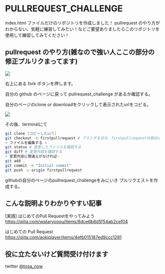 # PULLREQUEST_CHALLENGE

index.html ファイルだけのリポジトリを作成しました！
pullrequest のやり方がわからない、気軽に練習してみたい！などご要望ありましたらこのリポジトリを使用して練習してみてください！

## pullrequest のやり方(雑なので強い人ここの部分の修正プルリクまってます)

<img src="pullrequest_1.png"/>

右上にある fork ボタンを押します。

自分の github のページに戻って pullrequest_challenge があるか確認する。

自分のページのclone or downloadをクリックして表示されたurlをコピる。

<img src="pullrequest_2.png"/>


その後、terminalにて

```zsh
git clone [コピーしたurl]
git checkout -b firstpullrequest # ブランチを切る、firstpullrequestの部分はなんでもいい(helloでもworldでも)
~ ファイルを編集する ~
git status # 変更したファイルを確認する
git diff # 変更内容を確認する
~ 変更内容に間違えがなければ~
git add .
git commit -m "Initial commit"
git push -u origin firstpullrequest
```

githubの自分のページのpullrequest_challengeをみにいき
プルリクエストを作成する。


## こんな説明よりわかりやすい記事

[実践] はじめてのPull Requestをやってみよう
https://qiita.com/wataryooou/items/8dce6b6d5f54ab2cef04

はじめての Pull Request
https://qiita.com/aokiplayer/items/4efb015187ed9ccc1281


## 役に立たないけど質問受け付けます

twitter
[@tosa_now](https://twitter.com/tosa_now)
